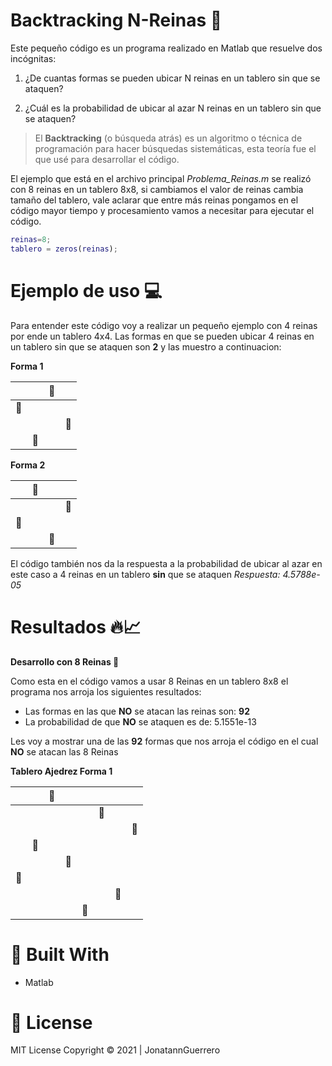 # Backtracking N-Reinas 👑

Este pequeño código es un programa realizado en Matlab que resuelve dos incógnitas: 

1. ¿De cuantas formas se pueden ubicar N reinas en un tablero sin que se ataquen? 

2. ¿Cuál es la probabilidad de ubicar al azar N reinas en un tablero sin que se ataquen?

>El **Backtracking** (o búsqueda atrás) es un algoritmo o técnica de programación para hacer búsquedas sistemáticas, esta teoría fue el que usé para desarrollar el código.

El ejemplo que está en el archivo principal *Problema_Reinas.m* se realizó con 8 reinas en un tablero 8x8, si cambiamos el valor de reinas cambia tamaño del tablero, vale aclarar que entre más reinas pongamos en el código mayor tiempo y procesamiento vamos a necesitar para ejecutar el código.

```Matlab
reinas=8;
tablero = zeros(reinas);
```
# Ejemplo de uso 💻

Para entender este código voy a realizar un pequeño ejemplo con 4 reinas por ende un tablero 4x4. Las formas en que se pueden ubicar 4 reinas en un tablero sin que se ataquen son **2** y las muestro a continuacion: 

**Forma 1**

|   |   | 👑  |   |
| :------------: | :------------: | :------------: | :------------: |
| 👑  |   |   |   |
|   |   |   |  👑 |
|   |  👑 |   |   |

**Forma 2**

|   |  👑 |   |   |
| :------------: | :------------: | :------------: | :------------: |
|   |   |   |  👑 |
| 👑  |   |   |   |
|   |   |  👑 |   |

El código también nos da la respuesta a la probabilidad de ubicar al azar en este caso a 4 reinas en un tablero **sin** que se ataquen *Respuesta: 4.5788e-05*

# Resultados 🔥📈
**Desarrollo con 8 Reinas 👑**

Como esta en el código vamos a usar 8 Reinas en un tablero 8x8 el programa nos arroja los siguientes resultados:

- Las formas en las que **NO** se atacan las reinas son: **92**
- La probabilidad de que **NO**  se ataquen es de: 5.1551e-13

Les voy a mostrar una de las **92** formas que nos arroja el código en el cual **NO** se atacan las 8 Reinas

**Tablero Ajedrez Forma 1**

|   |   | 👑  |   |   |   |   |   |
| :------------: | :------------: | :------------: | :------------: | :------------: | :------------: | :------------: | :------------: |
|       |   |   |   |   |  👑 |   |   |
|       |   |   |   |   |   |   | 👑  |
|       | 👑  |   |   |   |   |   |   |
|       |   |   | 👑  |   |   |   |   |
| 👑 |   |   |   |   |   |   |   |
|       |   |   |   |   |   | 👑  |   |
|       |   |   |   | 👑  |   |   |   |


# 🔧 Built With
- Matlab 
# 📝 License
MIT License Copyright © 2021 | JonatannGuerrero

